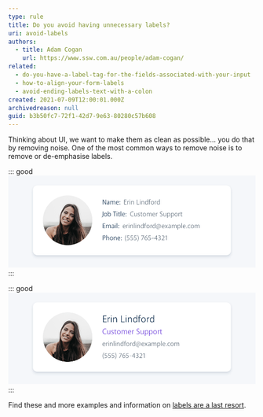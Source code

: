 ```yaml
---
type: rule
title: Do you avoid having unnecessary labels?
uri: avoid-labels
authors:
  - title: Adam Cogan
    url: https://www.ssw.com.au/people/adam-cogan/
related:
  - do-you-have-a-label-tag-for-the-fields-associated-with-your-input
  - how-to-align-your-form-labels
  - avoid-ending-labels-text-with-a-colon
created: 2021-07-09T12:00:01.000Z
archivedreason: null
guid: b3b50fc7-72f1-42d7-9e63-80280c57b608
---
```

Thinking about UI, we want to make them as clean as possible... you do that by removing noise. One of the most common ways to remove noise is to remove or de-emphasise labels.

<!--endintro-->

::: good
![Figure: Good example - Unnecessary labels](labels-are-a-last-resort-bad.png)
:::

::: good
![Figure: Good example - Users know what things are without all the unnecessary labels](labels-are-a-last-resort-good.png)
:::

Find these and more examples and information on [labels are a last resort](https://www.refactoringui.com/previews/labels-are-a-last-resort).